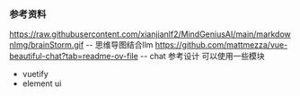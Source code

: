### 参考资料
https://raw.githubusercontent.com/xianjianlf2/MindGeniusAI/main/markdownImg/brainStorm.gif -- 思维导图结合llm
https://github.com/mattmezza/vue-beautiful-chat?tab=readme-ov-file -- chat 参考设计
可以使用一些模块
- vuetify
- element ui